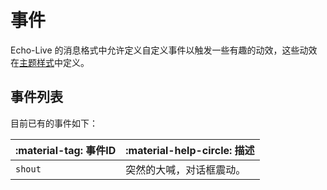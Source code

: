 # 事件

Echo-Live 的消息格式中允许定义自定义事件以触发一些有趣的动效，这些动效在[主题样式](theme.md)中定义。

## 事件列表
目前已有的事件如下：

| :material-tag: 事件ID | :material-help-circle: 描述 |
| - | - |
| `shout` | 突然的大喊，对话框震动。 | 
